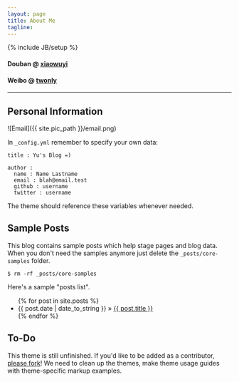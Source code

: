```yaml
---
layout: page
title: About Me
tagline: 
---
```

{% include JB/setup %}

#### Douban @ [xiaowuyi](http://www.douban.com/people/xiaowuyi/ "Douban Link")  
  
#### Weibo @ [twonly](http://www.weibo.com/twonly "Weibo Link")
- - -

## Personal Information

![Email]({{ site.pic_path }}/email.png)

In ```_config.yml``` remember to specify your own data:
    
    title : Yu's Blog =)
    
    author :
      name : Name Lastname
      email : blah@email.test
      github : username
      twitter : username

The theme should reference these variables whenever needed.
    
## Sample Posts

This blog contains sample posts which help stage pages and blog data.
When you don't need the samples anymore just delete the `_posts/core-samples` folder.

    $ rm -rf _posts/core-samples

Here's a sample "posts list".

<ul class="posts">
  {% for post in site.posts %}
    <li><span>{{ post.date | date_to_string }}</span> &raquo; <a href="{{ BASE_PATH }}{{ post.url }}">{{ post.title }}</a></li>
  {% endfor %}
</ul>

## To-Do

This theme is still unfinished. If you'd like to be added as a contributor, [please fork](http://github.com/plusjade/jekyll-bootstrap)!
We need to clean up the themes, make theme usage guides with theme-specific markup examples.


